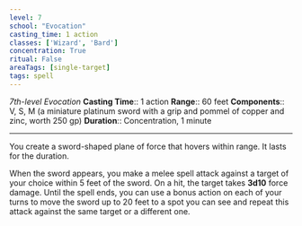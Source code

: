```yaml
---
level: 7
school: "Evocation"
casting_time: 1 action
classes: ['Wizard', 'Bard']
concentration: True
ritual: False
areaTags: [single-target]
tags: spell
---
```


_7th-level Evocation_
**Casting Time**:: 1 action
**Range**:: 60 feet
**Components**:: V, S, M (a miniature platinum sword with a grip and pommel of copper and zinc, worth 250 gp)
**Duration**:: Concentration, 1 minute

---

You create a sword-shaped plane of force that hovers within range. It lasts for the duration.

When the sword appears, you make a melee spell attack against a target of your choice within 5 feet of the sword. On a hit, the target takes **3d10** force damage. Until the spell ends, you can use a bonus action on each of your turns to move the sword up to 20 feet to a spot you can see and repeat this attack against the same target or a different one.



